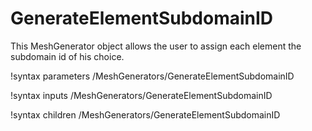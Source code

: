 # GenerateElementSubdomainID

This MeshGenerator object allows the user to assign each element the subdomain id of his choice.

!syntax parameters /MeshGenerators/GenerateElementSubdomainID

!syntax inputs /MeshGenerators/GenerateElementSubdomainID

!syntax children /MeshGenerators/GenerateElementSubdomainID
